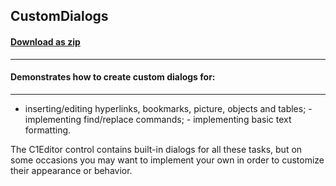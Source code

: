 ## CustomDialogs
#### [Download as zip](https://minhaskamal.github.io/DownGit/#/home?url=https://github.com/GrapeCity/ComponentOne-WinForms-Samples/tree/master/NetFramework\XHtmlEditor\VB\CustomDialogs)
____
#### Demonstrates how to create custom dialogs for:
____
- inserting/editing hyperlinks, bookmarks, picture, objects and tables; - implementing find/replace commands; - implementing basic text formatting. 

The C1Editor control contains built-in dialogs for all these tasks, but on some occasions you may want to implement your own in order to customize their appearance or behavior. 


